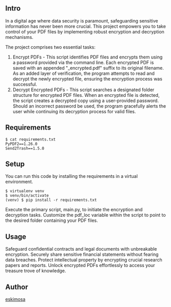 Intro
--

In a digital age where data security is paramount, safeguarding sensitive information has never been more crucial. 
This project empowers you to take control of your PDF files by implementing robust encryption and decryption mechanisms. 

The project comprises two essential tasks:
1. Encrypt PDFs - This script identifies PDF files and encrypts them using a password provided via the command line. Each encrypted PDF is saved with an appended "_encrypted.pdf" suffix to its original filename. As an added layer of verification, the program attempts to read and decrypt the newly encrypted file, ensuring the encryption process was successful.
2. Decrypt Encrypted PDFs - This script searches a designated folder structure for encrypted PDF files. When an encrypted file is detected, the script creates a decrypted copy using a user-provided password. Should an incorrect password be used, the program gracefully alerts the user while continuing its decryption process for valid files.

Requirements
--
```shell
$ cat requirements.txt
PyPDF2==1.26.0
Send2Trash==1.5.0
```

Setup
--

You can run this code by installing the requirements in a virtual environment.

```shell
$ virtualenv venv
$ venv/bin/activate
(venv) $ pip install -r requirements.txt
```

Execute the primary script, main.py, to initiate the encryption and decryption tasks. Customize the pdf_loc variable within the script to point to the desired folder containing your PDF files.

Usage
--

Safeguard confidential contracts and legal documents with unbreakable encryption.
Securely share sensitive financial statements without fearing data breaches.
Protect intellectual property by encrypting crucial research papers and reports.
Unlock encrypted PDFs effortlessly to access your treasure trove of knowledge.

Author
--

[eskimosa](https://github.com/eskimosa/)
